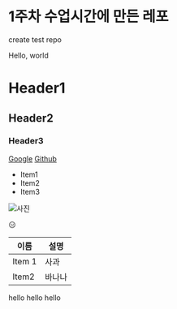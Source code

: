 # 1주차 수업시간에 만든 레포

create test repo

Hello, world

# Header1
## Header2
### Header3

[Google](https://google.com)
[Github](https://github.com)

- Item1
- Item2
- Item3

![사진](https://cdn.mos.cms.futurecdn.net/pfQpy9wSq4zFDCKwAg8gwf.jpg)

😑

| 이름 | 설명 |
| --- | --- |
| Item 1 | 사과 |
| Item2 | 바나나 |
hello
hello
hello
